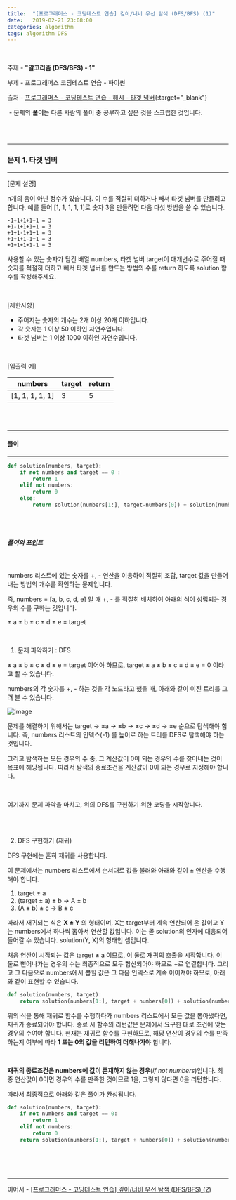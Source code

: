 ```yaml
---
title:  "[프로그래머스 - 코딩테스트 연습] 깊이/너비 우선 탐색 (DFS/BFS) (1)"
date:   2019-02-21 23:08:00
categories: algorithm
tags: algorithm DFS
---
```


<br>

주제 - **"알고리즘 (DFS/BFS) - 1"**  

부제 - 프로그래머스 코딩테스트 연습 - 파이썬

출처 - [프로그래머스 - 코딩테스트 연습 - 해시 - 타겟 넘버](https://programmers.co.kr/learn/courses/30/lessons/43165?language=python3){:target="_blank"}

​	- 문제의 **풀이**는 다른 사람의 풀이 중 공부하고 싶은 것을 스크랩한 것입니다.

<br><br>



---

### 문제 1. 타겟 넘버

---

[문제 설명]

n개의 음이 아닌 정수가 있습니다. 이 수를 적절히 더하거나 빼서 타겟 넘버를 만들려고 합니다. 예를 들어 [1, 1, 1, 1, 1]로 숫자 3을 만들려면 다음 다섯 방법을 쓸 수 있습니다. 

```
-1+1+1+1+1 = 3
+1-1+1+1+1 = 3
+1+1-1+1+1 = 3
+1+1+1-1+1 = 3
+1+1+1+1-1 = 3
```

사용할 수 있는 숫자가 담긴 배열 numbers, 타겟 넘버 target이 매개변수로 주어질 때 숫자를 적절히 더하고 빼서 타겟 넘버를 만드는 방법의 수를 return 하도록 solution 함수를 작성해주세요.

<br>

[제한사항]

- 주어지는 숫자의 개수는 2개 이상 20개 이하입니다.
- 각 숫자는 1 이상 50 이하인 자연수입니다.
- 타겟 넘버는 1 이상 1000 이하인 자연수입니다.

<br>

[입출력 예]

| numbers         | target | return |
| --------------- | ------ | ------ |
| [1, 1, 1, 1, 1] | 3      | 5      |

<br><br>

---

#### 풀이

---

```python
def solution(numbers, target):
    if not numbers and target == 0 :
        return 1
    elif not numbers:
        return 0
    else:
        return solution(numbers[1:], target-numbers[0]) + solution(numbers[1:], target+numbers[0])
```

<br><br>

##### 풀이의 포인트

<br>

numbers 리스트에 있는 숫자를 +, - 연산을 이용하여 적절히 조합, target 값을 만들어내는 방법의 개수를 확인하는 문제입니다. 

즉, numbers = [a, b, c, d, e] 일 때 +, - 를 적절히 배치하여 아래의 식이 성립되는 경우의 수를 구하는 것입니다.

± a ± b ± c ± d ± e = target

<br>

1) 문제 파악하기 : DFS

± a ± b ± c ± d ± e = target 이어야 하므로, target ± a ± b ± c ± d ± e = 0 이라고 할 수 있습니다.

numbers의 각 숫자를 +, - 하는 것을 각 노드라고 했을 때, 아래와 같이 이진 트리를 그려 볼 수 있습니다.

![image](https://user-images.githubusercontent.com/23413819/53171296-b4694b00-3625-11e9-9f2c-588a085bbd63.png)

문제를 해결하기 위해서는 target → ±a → ±b → ±c → ±d → ±e 순으로 탐색해야 합니다. 즉, numbers 리스트의 인덱스(-1) 를 높이로 하는 트리를 DFS로 탐색해야 하는 것입니다. 

그리고 탐색하는 모든 경우의 수 중, 그 계산값이 0이 되는 경우의 수를 찾아내는 것이 목표에 해당됩니다. 따라서 탐색의 종료조건을 계산값이 0이 되는 경우로 지정해야 합니다.

<br>

여기까지 문제 파악을 마치고, 위의 DFS를 구현하기 위한 코딩을 시작합니다.

<br><br>

2) DFS 구현하기 (재귀)

DFS 구현에는 흔히 재귀를 사용합니다. 

이 문제에서는 numbers 리스트에서 순서대로 값을 불러와 아래와 같이 ± 연산을 수행해야 합니다. 

1. target ± a
2. (target ± a) ± b  →  A ± b
3. (A ± b) ± c  →  B ± c

따라서 재귀되는 식은 **X ± Y** 의 형태이며, X는 target부터 계속 연산되어 온 값이고 Y는 numbers에서 하나씩 뽑아서 연산할 값입니다. 이는 곧 solution의 인자에 대응되어 들어갈 수 있습니다. solution(Y, X)의 형태인 셈입니다.

처음 연산이 시작되는 값은 target ± a 이므로, 이 둘로 재귀의 호출을 시작합니다. 이 둘로 뻗어나가는 경우의 수는 최종적으로 모두 합산되어야 하므로 +로 연결합니다. 그리고 그 다음으로 numbers에서 뽑힐 값은 그 다음 인덱스로 계속 이어져야 하므로, 아래와 같이 표현할 수 있습니다. 

```python
def solution(numbers, target):
    return solution(numbers[1:], target + numbers[0]) + solution(numbers[1:], target - numbers[0])
```

위의 식을 통해 재귀로 함수를 수행하다가 numbers 리스트에서 모든 값을 뽑아냈다면, 재귀가 종료되어야 합니다. 종료 시 함수의 리턴값은 문제에서 요구한 대로 조건에 맞는 경우의 수여야 합니다. 현재는 재귀로 함수를 구현하므로, 해당 연산이 경우의 수를 만족하는지 여부에 따라 **1 또는 0의 값을 리턴하여 더해나가야** 합니다. 

<br>

**재귀의 종료조건은 numbers에 값이 존재하지 않는 경우**(*if not numbers*)입니다. 최종 연산값이 0이면 경우의 수를 만족한 것이므로 1을, 그렇지 않다면 0을 리턴합니다. 

따라서 최종적으로 아래와 같은 풀이가 완성됩니다.

```python
def solution(numbers, target):
    if not numbers and target == 0:
        return 1
    elif not numbers:
        return 0
    return solution(numbers[1:], target + numbers[0]) + solution(numbers[1:], target - numbers[0])
```

<br><br><br>

---

이어서 - [[프로그래머스 - 코딩테스트 연습] 깊이/너비 우선 탐색 (DFS/BFS) (2)](https://cocojelly.github.io/algorithm/%ED%94%84%EB%A1%9C%EA%B7%B8%EB%9E%98%EB%A8%B8%EC%8A%A4-%EC%BD%94%EB%94%A9%ED%85%8C%EC%8A%A4%ED%8A%B8-%EC%97%B0%EC%8A%B5-DFS-BFS-(2)/) 

